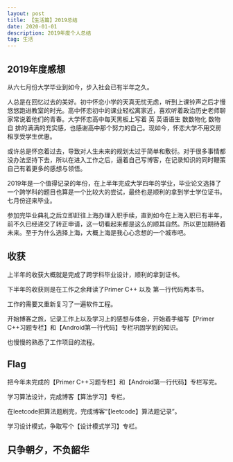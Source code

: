 ```yaml
---
layout: post
title: 【生活篇】2019总结
date: 2020-01-01
description: 2019年度个人总结
tag: 生活
---
```


## 2019年度感想
从六七月份大学毕业到如今，步入社会已有半年之久。

人总是在回忆过去的美好。初中怀恋小学的天真无忧无虑，听到上课铃声之后才慢悠悠跑进教室的时光。高中怀恋初中的课业轻松离家近，喜欢听着政治历史老师聊家常说着他们的青春。大学怀恋高中每天黑板上写着 英 英语语生 数数物化 数物自 排的满满的充实感，也感谢高中那个努力的自己。现如今，怀恋大学不用交房租享受学生优惠。

或许总是怀恋着过去，导致对人生未来的规划太过于简单和敷衍。对于很多事情都没办法坚持下去，所以在进入工作之后，逼着自己写博客，在记录知识的同时鞭策自己有着更多的感想与领悟。

2019年是一个值得记录的年份，在上半年完成大学四年的学业，毕业论文选择了一个跨学科的题目也算是一个比较大的尝试，最终也是顺利的拿到学士学位证书。七月份迎来毕业。

参加完毕业典礼之后立即赶往上海办理入职手续，直到如今在上海入职已有半年，前不久已经递交了转正申请，这一切看起来都是这么的顺其自然。所以更加期待着未来。至于为什么选择上海，大概上海是我心心念想的一个城市吧。

## 收获
上半年的收获大概就是完成了跨学科毕业设计，顺利的拿到证书。

下半年的收获则是在工作之余拜读了Primer C++ 以及 第一行代码两本书。

工作的需要又重新复习了一遍软件工程。

开始博客之旅，记录工作上以及学习上的感想与体会，开始着手编写【Primer C++习题专栏】和【Android第一行代码】专栏巩固学到的知识。

也慢慢的熟悉了工作项目的流程。

## Flag
把今年未完成的【Primer C++习题专栏】和【Android第一行代码】专栏写完。

学习算法设计，完成博客【算法学习】专栏。

在leetcode把算法题刷完，完成博客“【leetcode】算法题记录”。

学习设计模式，争取写个【设计模式学习】专栏。

## 只争朝夕，不负韶华
